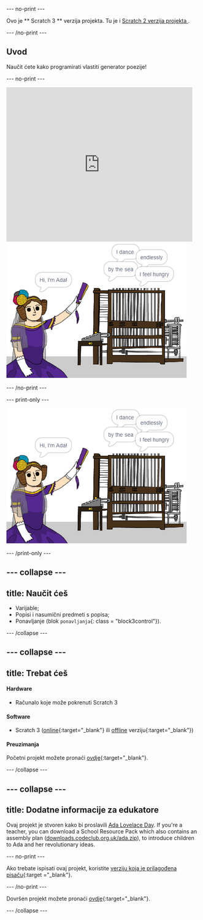 \--- no-print \---

Ovo je ** Scratch 3 ** verzija projekta. Tu je i [ Scratch 2 verzija projekta ](https://projects.raspberrypi.org/en/projects/poetry-generator-scratch2).

\--- /no-print \---

## Uvod

Naučit ćete kako programirati vlastiti generator poezije!

\--- no-print \---

<div class="scratch-preview">
  <iframe allowtransparency="true" width="485" height="402" src="https://scratch.mit.edu/projects/embed/77844926/?autostart=false" frameborder="0" scrolling="no"></iframe>
  <img src="images/poetry-final.png">
</div>

\--- /no-print \---

\--- print-only \---

![snimka zaslona igre](images/poetry-final.png)

\--- /print-only \---

## \--- collapse \---

## title: Naučit ćeš

+ Varijable;
+ Popisi i nasumični predmeti s popisa;
+ Ponavljanje (blok `ponavljanja`{: class = "block3control"}).

\--- /collapse \---

## \--- collapse \---

## title: Trebat ćeš

#### Hardware

+ Računalo koje može pokrenuti Scratch 3

#### Software

+ Scratch 3 ([online](http://rpf.io/scratchon){:target="_blank"} ili [offline](http://rpf.io/scratchoff) verziju{:target="_blank"})

#### Preuzimanja

Početni projekt možete pronaći [ovdje](http://rpf.io/p/en/poetry-generator-go){:target="_blank"}.

\--- /collapse \---

## \--- collapse \---

## title: Dodatne informacije za edukatore

Ovaj projekt je stvoren kako bi proslavili [Ada Lovelace Day](https://findingada.com). If you're a teacher, you can download a School Resource Pack which also contains an assembly plan ([downloads.codeclub.org.uk/ada.zip](http://downloads.codeclub.org.uk/ada.zip)), to introduce children to Ada and her revolutionary ideas.

\--- no-print \---

Ako trebate ispisati ovaj projekt, koristite [verziju koja je prilagođena pisaču](https://projects.raspberrypi.org/en/projects/poetry-generator/print){:target ="_blank"}.

\--- /no-print \---

Dovršen projekt možete pronaći [ovdje](http://rpf.io/p/en/poetry-generator-get){:target="_blank"}.

\--- /collapse \---